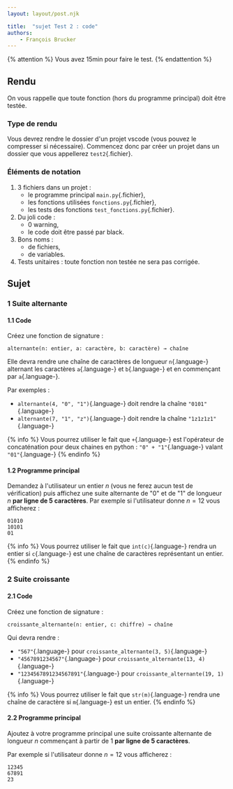 ```yaml
---
layout: layout/post.njk

title:  "sujet Test 2 : code"
authors:
    - François Brucker
---
```


{% attention %}
Vous avez 15min pour faire le test.
{% endattention %}

## Rendu

On vous rappelle que toute fonction (hors du programme principal) doit être testée.

### Type de rendu

Vous devrez rendre le dossier d'un projet vscode (vous pouvez le compresser si nécessaire). Commencez donc par créer un projet dans un dossier que vous appellerez `test2`{.fichier}.

### Éléments de notation

1. 3 fichiers dans un projet :
    - le programme principal `main.py`{.fichier},
    - les fonctions utilisées `fonctions.py`{.fichier},
    - les tests des fonctions `test_fonctions.py`{.fichier}.
2. Du joli code :
    - 0 warning,
    - le code doit être passé par black.
3. Bons noms :
    - de fichiers,
    - de variables.
4. Tests unitaires : toute fonction non testée ne sera pas corrigée.

## Sujet

### 1 Suite alternante

#### 1.1 Code

Créez une fonction de signature :

```pseudocode
alternante(n: entier, a: caractère, b: caractère) → chaîne
```

Elle devra rendre une chaîne de caractères de longueur `n`{.language-} alternant les caractères `a`{.language-} et `b`{.language-} et en commençant par `a`{.language-}.

Par exemples :

- `alternante(4, "0", "1")`{.language-} doit rendre la chaîne `"0101"`{.language-}
- `alternante(7, "1", "z")`{.language-} doit rendre la chaîne `"1z1z1z1"`{.language-}

{% info %}
Vous pourrez utiliser le fait que `+`{.language-} est l'opérateur de concaténation pour deux chaines en python : `"0" + "1"`{.language-} valant `"01"`{.language-}
{% endinfo %}

#### 1.2 Programme principal

Demandez à l'utilisateur un entier $n$ (vous ne ferez aucun test de vérification) puis affichez une suite alternante de "0" et de "1" de longueur $n$ **par ligne de 5 caractères**. Par exemple si l'utilisateur donne $n = 12$ vous afficherez :

```
01010
10101
01
```

{% info %}
Vous pourrez utiliser le fait que `int(c)`{.language-} rendra un entier si `c`{.language-} est une chaîne de caractères représentant un entier.
{% endinfo %}

### 2 Suite croissante

#### 2.1 Code

Créez une fonction de signature :

```pseudocode
croissante_alternante(n: entier, c: chiffre) → chaîne
```

Qui devra rendre :

- `"567"`{.language-} pour `croissante_alternante(3, 5)`{.language-}
- `"4567891234567"`{.language-} pour `croissante_alternante(13, 4)`{.language-}
- `"1234567891234567891"`{.language-} pour `croissante_alternante(19, 1)`{.language-}

{% info %}
Vous pourrez utiliser le fait que `str(m)`{.language-} rendra une chaîne de caractère si `m`{.language-} est un entier.
{% endinfo %}

#### 2.2 Programme principal

Ajoutez à votre programme principal une suite croissante alternante de longueur $n$ commençant à partir de 1 **par ligne de 5 caractères**.

Par exemple si l'utilisateur donne $n = 12$ vous afficherez :

```
12345
67891
23
```
